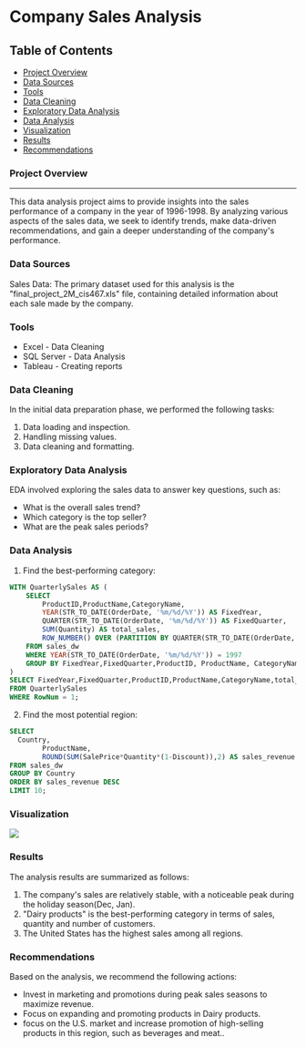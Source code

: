# Company Sales Analysis

## Table of Contents

- [Project Overview](#project-overview)
- [Data Sources](#data-sources)
- [Tools](#tools)
- [Data Cleaning](#data-cleaning)
- [Exploratory Data Analysis](#exploratory-data-analysis)
- [Data Analysis](#data-analysis)
- [Visualization](#visualization)
- [Results](#results)
- [Recommendations](#recommendations)

### Project Overview
---

This data analysis project aims to provide insights into the sales performance of a company in the year of 1996-1998. By analyzing various aspects of the sales data, we seek to identify trends, make data-driven recommendations, and gain a deeper understanding of the company's performance.



### Data Sources

Sales Data: The primary dataset used for this analysis is the "final_project_2M_cis467.xls" file, containing detailed information about each sale made by the company.

### Tools

- Excel - Data Cleaning
- SQL Server - Data Analysis
- Tableau - Creating reports


### Data Cleaning

In the initial data preparation phase, we performed the following tasks:
1. Data loading and inspection.
2. Handling missing values.
3. Data cleaning and formatting.

### Exploratory Data Analysis

EDA involved exploring the sales data to answer key questions, such as:

- What is the overall sales trend?
- Which category is the top seller?
- What are the peak sales periods?

### Data Analysis
1. Find the best-performing category:

```sql
WITH QuarterlySales AS (
    SELECT
        ProductID,ProductName,CategoryName,
        YEAR(STR_TO_DATE(OrderDate, '%m/%d/%Y')) AS FixedYear,
        QUARTER(STR_TO_DATE(OrderDate, '%m/%d/%Y')) AS FixedQuarter,
        SUM(Quantity) AS total_sales,
        ROW_NUMBER() OVER (PARTITION BY QUARTER(STR_TO_DATE(OrderDate, '%m/%d/%Y')) ORDER BY SUM(Quantity) DESC) AS RowNum
    FROM sales_dw
    WHERE YEAR(STR_TO_DATE(OrderDate, '%m/%d/%Y')) = 1997
    GROUP BY FixedYear,FixedQuarter,ProductID, ProductName, CategoryName
)
SELECT FixedYear,FixedQuarter,ProductID,ProductName,CategoryName,total_sales
FROM QuarterlySales
WHERE RowNum = 1;
```

2. Find the most potential region:
```sql
SELECT
  Country,
        ProductName,
        ROUND(SUM(SalePrice*Quantity*(1-Discount)),2) AS sales_revenue
FROM sales_dw
GROUP BY Country
ORDER BY sales_revenue DESC
LIMIT 10;
```
### Visualization

<img src="https://github.com/Lexi821/final_project_2M_cis467/blob/main/final_project_2M_cis467/Dashboard%202.png">

### Results

The analysis results are summarized as follows:
1. The company's sales are relatively stable, with a noticeable peak during the holiday season(Dec, Jan).
2. "Dairy products" is the best-performing category in terms of sales, quantity and number of customers.
3. The United States has the highest sales among all regions.

### Recommendations

Based on the analysis, we recommend the following actions:
- Invest in marketing and promotions during peak sales seasons to maximize revenue.
- Focus on expanding and promoting products in Dairy products.
- focus on the U.S. market and increase promotion of high-selling products in this region, such as beverages and meat..




